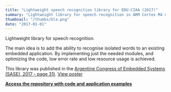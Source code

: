 ```yaml
---
title: "Lightweight speech recognition library for EDU-CIAA (2017)"
summary: "Lightweight library for speech recognition in ARM Cortex M4 microcontrollers. It extracts MFCC coefficients and recognises words using Viterbi algorithm, and Hidden Markov Chains (HMM), first-order, using gaussian mixture probabilities."
thumbnail: "/thumbs/bla.png"
date: "2017-01-01"
---
```


Lightweight library for speech recognition.

The main idea is to add the ability to recognise isolated words to an existing embedded application. By implementing just the needed modules, and optimizing the code, low error rate and low resource usage is achieved.

This library was published in the [Argentine Congress of Embedded Systems (SASE), 2017 - page 31)](https://drive.google.com/file/d/0B66P5yRqMPOtMDNuS2NmNnpoXzQ/view?resourcekey=0-7ZjvjVjSThMPrzhqmmbE-w). [View poster](https://drive.google.com/file/d/0B66P5yRqMPOtSFcxSmhlWDV4V0VON0x5T2Q4QWVtNXRTMUtN/view?usp=sharing&resourcekey=0-mpEP0DHD0aD7W2r1zYoOaw)

**[Access the repository with code and application examples](https://github.com/gzalo/bla)**

